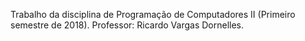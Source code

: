 Trabalho da disciplina de Programação de Computadores II (Primeiro semestre de 2018).
Professor: Ricardo Vargas Dornelles.
